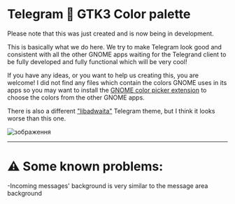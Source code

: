 # Telegram 🤝 GTK3 Color palette

Please note that this was just created and is now being in development. 

This is basically what we do here. We try to make Telegram look good and consistent with all the other GNOME apps waiting for the Telegrand client to be fully developed and fully functional which will be very cool! 

If you have any ideas, or you want to help us creating this, you are welcome! I did not find any files which contain the colors GNOME uses in its apps so you may want to install the [GNOME color picker extension](https://extensions.gnome.org/extension/3396/color-picker/) to choose the colors from the other GNOME apps. 

There is also a different ["libadwaita"](https://t.me/addtheme/libadwaita) Telegram theme, but I think it looks worse than this one.

![зображення](https://user-images.githubusercontent.com/68148186/166427537-15b8ac16-23a0-494a-87f6-c893911481a2.png)


---

# ⚠️ Some known problems:
-Incoming messages' background is very similar to the message area background
